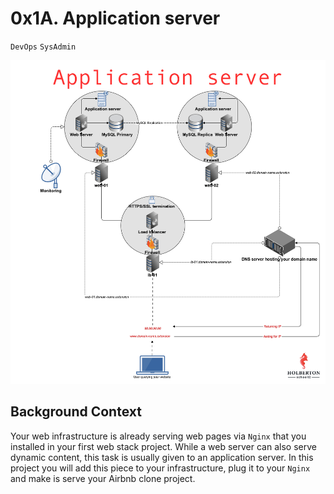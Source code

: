 # 0x1A. Application server
`DevOps` `SysAdmin`

![app_server](https://github.com/Ermi24et/alx-system_engineering-devops/blob/master/0x1A-application_server/app_server.jpg)
## Background Context


Your web infrastructure is already serving web pages via `Nginx` that you installed in your first web stack project. While a web server can also serve dynamic content, this task is usually given to an application server. In this project you will add this piece to your infrastructure, plug it to your `Nginx` and make is serve your Airbnb clone project.
